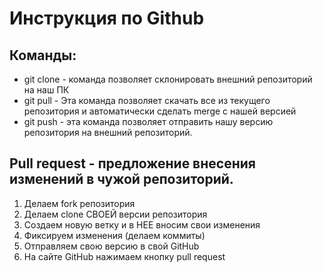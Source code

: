# Инструкция по Github
## Команды:  
* git clone - команда позволяет склонировать внешний репозиторий на наш ПК 
* git pull - Эта команда позволяет скачать все из текущего репозитория и автоматически
сделать merge с нашей версией   
* git push - эта команда позволяет отправить нашу версию репозитория на внешний репозиторий.  

## Pull request - предложение внесения изменений в чужой репозиторий.
1. Делаем fork репозитория 
2. Делаем clone СВОЕЙ версии репозитория 
3. Создаем новую ветку и в НЕЕ вносим свои изменения 
4. Фиксируем изменения (делаем коммиты) 
5. Отправляем свою версию в свой GitHub
6. На сайте GitHub нажимаем кнопку pull request  

